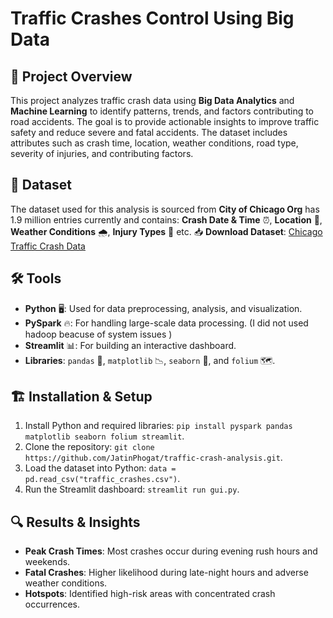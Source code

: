 # Traffic Crashes Control Using Big Data

## 📌 Project Overview
This project analyzes traffic crash data using **Big Data Analytics** and **Machine Learning** to identify patterns, trends, and factors contributing to road accidents. The goal is to provide actionable insights to improve traffic safety and reduce severe and fatal accidents. The dataset includes attributes such as crash time, location, weather conditions, road type, severity of injuries, and contributing factors.

## 📂 Dataset
The dataset used for this analysis is sourced from **City of Chicago Org** has 1.9 million entries currently and contains: **Crash Date & Time** ⏰, **Location** 📍, **Weather Conditions** 🌧️, **Injury Types** 🤕 etc. 📥 **Download Dataset**: [Chicago Traffic Crash Data](https://data.cityofchicago.org/Transportation/Traffic-Crashes-Vehicles/68nd-jvt3/data_preview)

## 🛠️ Tools
- **Python** 🖥️: Used for data preprocessing, analysis, and visualization.
- **PySpark** 🔥: For handling large-scale data processing. (I did not used hadoop beacuse of system issues )
- **Streamlit** 📊: For building an interactive dashboard.
- **Libraries**: `pandas` 🐼, `matplotlib` 📉, `seaborn` 🎨, and `folium` 🗺️.

## 🏗️ Installation & Setup
1. Install Python and required libraries: `pip install pyspark pandas matplotlib seaborn folium streamlit`.
2. Clone the repository: `git clone https://github.com/JatinPhogat/traffic-crash-analysis.git`.
3. Load the dataset into Python: `data = pd.read_csv("traffic_crashes.csv")`.
4. Run the Streamlit dashboard: `streamlit run gui.py`.

## 🔍 Results & Insights
- **Peak Crash Times**: Most crashes occur during evening rush hours and weekends.
- **Fatal Crashes**: Higher likelihood during late-night hours and adverse weather conditions.
- **Hotspots**: Identified high-risk areas with concentrated crash occurrences.
